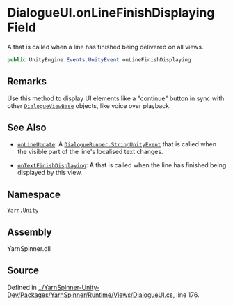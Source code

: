 <!-- This file was generated by a tool. Do not edit this file by hand. -->

# DialogueUI.onLineFinishDisplaying Field

A <see cref="!:UnityEngine.Events.UnityEvent"></see> that is called
when a line has finished being delivered on all views.


```csharp
public UnityEngine.Events.UnityEvent onLineFinishDisplaying
```
## Remarks

Use this method to display UI elements like a "continue" button
in sync with other [`DialogueViewBase`](/api/csharp/yarn.unity/dialogueviewbase.md) objects, like
voice over playback.




## See Also
* [`onLineUpdate`](/api/csharp/yarn.unity/dialogueui.onlineupdate.md): 
A [`DialogueRunner.StringUnityEvent`](/api/csharp/yarn.unity/dialoguerunner.stringunityevent.md) that is called
when the visible part of the line's localised text changes.

* [`onTextFinishDisplaying`](/api/csharp/yarn.unity/dialogueui.ontextfinishdisplaying.md): 
A <see cref="!:UnityEngine.Events.UnityEvent"></see> that is called
when the line has finished being displayed by this view.

## Namespace
[`Yarn.Unity`](/api/csharp/yarn.unity/README.md)

## Assembly
YarnSpinner.dll

## Source
Defined in [../YarnSpinner-Unity-Dev/Packages/YarnSpinner/Runtime/Views/DialogueUI.cs](https://github.com/YarnSpinnerTool/YarnSpinner-Unity//blob/develop/Runtime/Views/DialogueUI.cs#L176), line 176.
